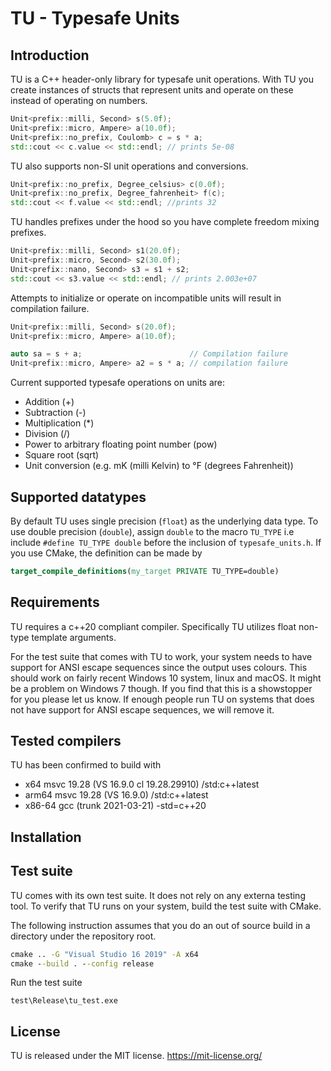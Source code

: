 # TU - Typesafe Units

## Introduction

TU is a C++ header-only library for typesafe unit operations. With TU you create instances of structs that represent units and operate on these instead of operating on numbers. 

```c++
Unit<prefix::milli, Second> s(5.0f);
Unit<prefix::micro, Ampere> a(10.0f);
Unit<prefix::no_prefix, Coulomb> c = s * a;
std::cout << c.value << std::endl; // prints 5e-08
```

TU also supports non-SI unit operations and conversions.

```c++
Unit<prefix::no_prefix, Degree_celsius> c(0.0f);
Unit<prefix::no_prefix, Degree_fahrenheit> f(c);
std::cout << f.value << std::endl; //prints 32
```

TU handles prefixes under the hood so you have complete freedom mixing prefixes.

```c++
Unit<prefix::milli, Second> s1(20.0f);
Unit<prefix::micro, Second> s2(30.0f);
Unit<prefix::nano, Second> s3 = s1 + s2;
std::cout << s3.value << std::endl; // prints 2.003e+07
```

Attempts to initialize or operate on incompatible units will result in compilation failure.

```c++
Unit<prefix::milli, Second> s(20.0f);
Unit<prefix::micro, Ampere> a(10.0f);

auto sa = s + a;                        // Compilation failure 
Unit<prefix::micro, Ampere> a2 = s * a; // compilation failure
```

Current supported typesafe operations on units are:

* Addition (+)
* Subtraction (-)
* Multiplication (*)
* Division (/)
* Power to arbitrary floating point number (pow)
* Square root (sqrt)
* Unit conversion (e.g. mK (milli Kelvin) to &deg;F (degrees Fahrenheit))

## Supported datatypes

By default TU uses single precision (`float`) as the underlying data type. To use double precision (`double`), assign `double` to the macro `TU_TYPE` i.e include `#define TU_TYPE double` before the inclusion of `typesafe_units.h`. If you use CMake, the definition can be made by

```CMake
target_compile_definitions(my_target PRIVATE TU_TYPE=double)
```


## Requirements

TU requires a c++20 compliant compiler. Specifically TU utilizes float non-type template arguments. 

For the test suite that comes with TU to work, your system needs to have support for ANSI escape sequences since the output uses colours. This should work on fairly recent Windows 10 system, linux and macOS. It might be a problem on Windows 7 though. If you find that this is a showstopper for you please let us know. If enough people run TU on systems that does not have support for ANSI escape sequences, we will remove it. 

## Tested compilers

TU has been confirmed to build with 
 * x64 msvc 19.28 (VS 16.9.0 cl 19.28.29910) /std:c++latest
 * arm64 msvc 19.28 (VS 16.9.0) /std:c++latest
 * x86-64 gcc (trunk 2021-03-21) -std=c++20

## Installation

## Test suite

TU comes with its own test suite. It does not rely on any externa testing tool. To verify that TU runs on your system, build the test suite with CMake.

The following instruction assumes that you do an out of source build in a directory under the repository root.

```bat
cmake .. -G "Visual Studio 16 2019" -A x64
cmake --build . --config release  
```
Run the test suite

```
test\Release\tu_test.exe
```


## License

TU is released under the MIT license. https://mit-license.org/

